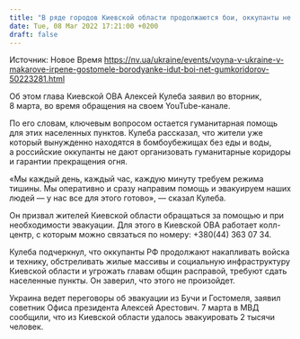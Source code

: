 ```yaml
---
title: "В ряде городов Киевской области продолжаются бои, оккупанты не дают гуманитарных коридоров — глава ОВА"
date: Tue, 08 Mar 2022 17:21:00 +0200
draft: false
---
```

Источник: Новое Время https://nv.ua/ukraine/events/voyna-v-ukraine-v-makarove-irpene-gostomele-borodyanke-idut-boi-net-gumkoridorov-50223281.html


Об этом глава Киевской ОВА Алексей Кулеба заявил во вторник, 8 марта, во время обращения на своем YouTube-канале.

По его словам, ключевым вопросом остается гуманитарная помощь для этих населенных пунктов. Кулеба рассказал, что жители уже который вынужденно находятся в бомбоубежищах без еды и воды, а российские оккупанты не дают организовать гуманитарные коридоры и гарантии прекращения огня.

«Мы каждый день, каждый час, каждую минуту требуем режима тишины. Мы оперативно и сразу направим помощь и эвакуируем наших людей — у нас все для этого готово», — сказал Кулеба.

Он призвал жителей Киевской области обращаться за помощью и при необходимости эвакуации. Для этого в Киевской ОВА работает колл-центр, с которым можно связаться по номеру: +380(44) 363 07 34.

Кулеба подчеркнул, что оккупанты РФ продолжают накапливать войска и технику, обстреливать жилые массивы и социальную инфраструктуру Киевской области и угрожать главам общин расправой, требуют сдать населенные пункты. Он заверил, что этого не произойдет.

Украина ведет переговоры об эвакуации из Бучи и Гостомеля, заявил советник Офиса президента Алексей Арестович. 7 марта в МВД сообщили, что из Киевской области удалось эвакуировать 2 тысячи человек.
